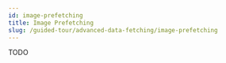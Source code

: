 ```yaml
---
id: image-prefetching
title: Image Prefetching
slug: /guided-tour/advanced-data-fetching/image-prefetching
---
```

TODO
